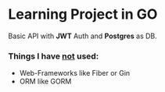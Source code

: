 # Learning Project in GO

Basic API with **JWT** Auth and **Postgres** as DB.

### Things I have <u>not</u> used:
- Web-Frameworks like Fiber or Gin
- ORM like GORM
